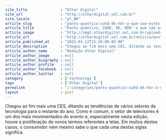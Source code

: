 ```yaml
---
site_title               : "Olhar Digital"
site_url                 : "http://olhardigital.uol.com.br"
site_locale              : "pt_BR"
article_slug             : "ponto-quantico-suhd-8k-hdr-o-que-sao-estes-novos-termos-em-tvs"
article_title            : "Ponto quântico, SUHD, 8K, HDR: o que são estes novos termos em TVs?"
article_image            : "http://img1.olhardigital.uol.com.br/uploads/acervo_imagens/2015/01/20150112152933_660_420.jpg"
article_url              : "http://olhardigital.uol.com.br/noticia/ponto-quantico-suhd-8k-hdr-o-que-sao-estes-novos-termos-em-tvs/46176"
article_published_at     : "2015-01-12T15:20:00-02:00"
article_description      : "Chegou ao fim mais uma CES, ditando as tendências de vários setores da tecnologia para o restante do ano. Como é comum, o setor de televisores é um dos mais movimentados do evento e, especialmente nesta edição, houve a proliferação de novos termos referentes a telas. Em muitos destes casos, o consumidor nem mesmo sabe o que cada uma destas siglas significa."
article_author_name      : "Redação Olhar Digital"
article_author_image     : null
article_author_biography : null
article_author_profile   : null
article_author_facebook  : null
article_author_twitter   : null
category                 : ['technology']
tags                     : ['Olhar Digital']
permalink                : "/:categories/ponto-quantico-suhd-8k-hdr-o-que-sao-estes-novos-termos-em-tvs/"
layout                   : post
---
```


Chegou ao fim mais uma CES, ditando as tendências de vários setores da tecnologia para o restante do ano. Como é comum, o setor de televisores é um dos mais movimentados do evento e, especialmente nesta edição, houve a proliferação de novos termos referentes a telas. Em muitos destes casos, o consumidor nem mesmo sabe o que cada uma destas siglas significa.
